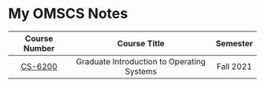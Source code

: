 # My OMSCS Notes

| Course Number | Course Title | Semester |
| :--: | :--:| :--: |
| [CS-6200]("./cs-6200") | Graduate Introduction to Operating Systems | Fall 2021 |